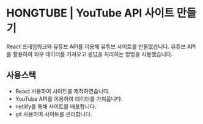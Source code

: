 # HONGTUBE | YouTube API 사이트 만들기

React 프레임워크와 유튜브 API를 이용해 유튜브 사이트를 만들었습니다. 유튜브 API를 활용하여 외부 데이터를 가져오고 응답을 처리하는 방법을 사용했습니다.

## 사용스택
- React 사용하여 사이트를 제작하였습니다.
- YouTube API를 이용하여 데이터를 가져옵니다.
- netlify를 통해 사이트를 배포합니다.
- git 사용하여 사이트를 관리합니다.
